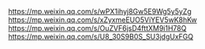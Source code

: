 https://mp.weixin.qq.com/s/wPX1ihyj8Gw5E9Wg5y5yZg
https://mp.weixin.qq.com/s/xZyxmeEUO5ViYEV5wK8hKw
https://mp.weixin.qq.com/s/OuZVF6jsD4fttXM9i1H78Q
https://mp.weixin.qq.com/s/U8_30S9B0S_SU3jdgUxFGQ